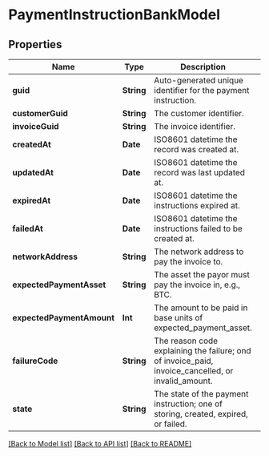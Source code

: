 # PaymentInstructionBankModel

## Properties
Name | Type | Description | Notes
------------ | ------------- | ------------- | -------------
**guid** | **String** | Auto-generated unique identifier for the payment instruction. | [optional] 
**customerGuid** | **String** | The customer identifier. | [optional] 
**invoiceGuid** | **String** | The invoice identifier. | [optional] 
**createdAt** | **Date** | ISO8601 datetime the record was created at. | [optional] 
**updatedAt** | **Date** | ISO8601 datetime the record was last updated at. | [optional] 
**expiredAt** | **Date** | ISO8601 datetime the instructions expired at. | [optional] 
**failedAt** | **Date** | ISO8601 datetime the instructions failed to be created at. | [optional] 
**networkAddress** | **String** | The network address to pay the invoice to. | [optional] 
**expectedPaymentAsset** | **String** | The asset the payor must pay the invoice in, e.g., BTC. | [optional] 
**expectedPaymentAmount** | **Int** | The amount to be paid in base units of expected_payment_asset. | [optional] 
**failureCode** | **String** | The reason code explaining the failure; ond of invoice_paid, invoice_cancelled, or invalid_amount. | [optional] 
**state** | **String** | The state of the payment instruction; one of storing, created, expired, or failed. | [optional] 

[[Back to Model list]](../README.md#documentation-for-models) [[Back to API list]](../README.md#documentation-for-api-endpoints) [[Back to README]](../README.md)


